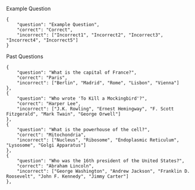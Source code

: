 Example Question

    {
        "question": "Example Question",
        "correct": "Correct",
        "incorrect": ["Incorrect1", "Incorrect2", "Incorrect3", "Incorrect4", "Incorrect5"]
    }

Past Questions

    {
        "question": "What is the capital of France?",
        "correct": "Paris",
        "incorrect": ["Berlin", "Madrid", "Rome", "Lisbon", "Vienna"]
    },
    {
        "question": "Who wrote 'To Kill a Mockingbird'?",
        "correct": "Harper Lee",
        "incorrect": ["J.K. Rowling", "Ernest Hemingway", "F. Scott Fitzgerald", "Mark Twain", "George Orwell"]
    },
    {
        "question": "What is the powerhouse of the cell?",
        "correct": "Mitochondria",
        "incorrect": ["Nucleus", "Ribosome", "Endoplasmic Reticulum", "Lysosome", "Golgi Apparatus"]
    },
    {
        "question": "Who was the 16th president of the United States?",
        "correct": "Abraham Lincoln",
        "incorrect": ["George Washington", "Andrew Jackson", "Franklin D. Roosevelt", "John F. Kennedy", "Jimmy Carter"]
    },
